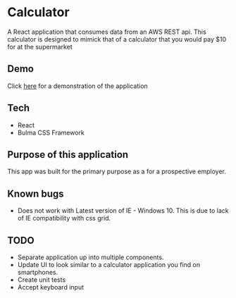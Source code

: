 # Calculator

A React application that consumes data from an AWS REST api. This calculator is designed to mimick that of a calculator that you would pay $10 for at the supermarket

## Demo
Click [here](https://pleavitt.github.io/calculator/) for a demonstration of the application

## Tech
* React
* Bulma CSS Framework

## Purpose of this application

This app was built for the primary purpose as a for a prospective employer.

## Known bugs

- Does not work with Latest version of IE - Windows 10.  This is due to lack of IE compatibility with css grid.

## TODO

- Separate application up into multiple components.
- Update UI to look similar to a calculator application you find on smartphones.
- Create unit tests
- Accept keyboard input

